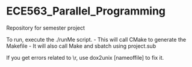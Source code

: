 # ECE563_Parallel_Programming
Repository for semester project

To run, execute the ./runMe script.
	- This will call CMake to generate the Makefile
	- It will also call Make and sbatch using project.sub
	
If you get errors related to \r, use dox2unix [nameoffile] to fix it. 
